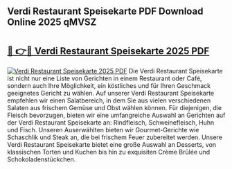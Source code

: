 ## Verdi Restaurant Speisekarte PDF Download Online 2025 qMVSZ

# <h2><a href="http://gc5lz0y.nevu.top/?p=Verdi+Restaurant+Speisekarte">🔗 👉🔴 Verdi Restaurant Speisekarte 2025 PDF</a></h2>

[![Verdi Restaurant Speisekarte 2025 PDF](https://i.imgur.com/dBaPXMq.png)](http://gc5lz0y.nevu.top/?p=Verdi+Restaurant+Speisekarte)
Die Verdi Restaurant Speisekarte ist nicht nur eine Liste von Gerichten in einem Restaurant oder Café, sondern auch Ihre Möglichkeit, ein köstliches und für Ihren Geschmack geeignetes Gericht zu wählen. Auf unserer Verdi Restaurant Speisekarte empfehlen wir einen Salatbereich, in dem Sie aus vielen verschiedenen Salaten aus frischem Gemüse und Obst wählen können. Für diejenigen, die Fleisch bevorzugen, bieten wir eine umfangreiche Auswahl an Gerichten auf der Verdi Restaurant Speisekarte an: Rindfleisch, Schweinefleisch, Huhn und Fisch. Unseren Auserwählten bieten wir Gourmet-Gerichte wie Schaschlik und Steak an, die bei frischem Feuer zubereitet werden. Unsere Verdi Restaurant Speisekarte bietet eine große Auswahl an Desserts, von klassischen Torten und Kuchen bis hin zu exquisiten Crème Brûlée und Schokoladenstückchen.
